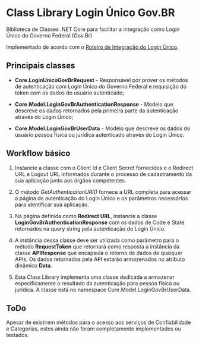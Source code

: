 # Class Library Login Único Gov.BR
Biblioteca de Classes .NET Core para facilitar a integração como Login Único do Governo Federal (Gov.Br)

Implementado de acordo com o [Roteiro de Integração do Login Único](https://manual-roteiro-integracao-login-unico.servicos.gov.br/pt/stable/ "Roteiro de Integração do Login Único").

## Principais classes
*  **Core.LoginUnicoGovBrRequest** - Responsável por prover os métodos de autenticação com Login Único do Governo Federal e requisição do token com os dados do usuário autenticado;

* **Core.Model.LoginGovBrAuthenticationResponse** - Modelo que descreve os dados retornados pela primeira parte da autenticação através do Login Único;

* **Core.Model.LoginGovBrUserData** - Modelo que descreve os dados do usuário pessoa física ou jurídica autenticado através do Login Único.

## Workflow básico

1. Instancie a classe com o Client Id e Client Secret fornecidos e o Redirect URL e Logout URL informados durante o processo de cadastramento da sua aplicação junto aos órgãos competentes.

2. O método *GetAuthenticationURI()* fornece a URL completa para acessar a página de autenticação do Login Único e os parâmetros necessários para identificar sua aplicação.

3.  Na página definida como **Redirect URL**, instancie a classe **LoginGovBrAuthenticationResponse** com os dados de Code e State retornados na query string pela autenticação do Login Único.

4. A instância dessa classe deve ser utilizada como parâmetro para o método **RequestToken** que retornará como resposta a instância da classe **APIResponse** que encapsula o retorno de dados de quaiquer APIs. Os dados retornados pela API estarão armazenados no atributo dinâmico **Data**.

5. Esta Class Library implementa uma classe dedicada a armazenar específicamente o resultado da autenticação para pessoa física ou jurídica. A classe está no namespace Core.Model.LoginGovBrUserData.

## ToDo
Apesar de existirem métodos para o acesso aos serviços de Confiabilidade e Categorias, estes ainda não foram completamente implementados ou testados.
